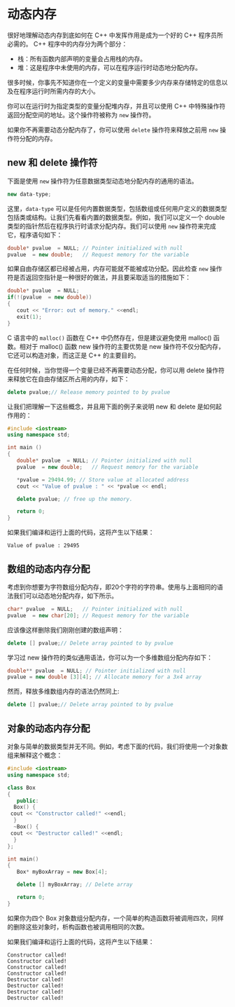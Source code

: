 # 动态内存

很好地理解动态内存到底如何在 C++ 中发挥作用是成为一个好的 C++ 程序员所必需的。 C++ 程序中的内存分为两个部分：

- 栈：所有函数内部声明的变量会占用栈的内存。　　　　
- 堆：这是程序中未使用的内存，可以在程序运行时动态地分配内存。

很多时候，你事先不知道你在一个定义的变量中需要多少内存来存储特定的信息以及在程序运行时所需内存的大小。

你可以在运行时为指定类型的变量分配堆内存，并且可以使用 C++ 中特殊操作符返回分配空间的地址。这个操作符被称为 `new` 操作符。

如果你不再需要动态分配内存了，你可以使用 `delete` 操作符来释放之前用 `new` 操作符分配的内存。

## new 和 delete 操作符

下面是使用 `new` 操作符为任意数据类型动态地分配内存的通用的语法。

```c++
new data-type;
```

这里，`data-type` 可以是任何内置数据类型，包括数组或任何用户定义的数据类型包括类或结构。让我们先看看内置的数据类型。例如，我们可以定义一个 double 类型的指针然后在程序执行时请求分配内存。我们可以使用 `new` 操作符来完成它，程序语句如下：

```c++
double* pvalue  = NULL; // Pointer initialized with null
pvalue  = new double;   // Request memory for the variable
```

如果自由存储区都已经被占用，内存可能就不能被成功分配。因此检查 `new` 操作符是否返回空指针是一种很好的做法，并且要采取适当的措施如下：

```c++
double* pvalue  = NULL;
if(!(pvalue  = new double))
{
   cout << "Error: out of memory." <<endl;
   exit(1);
}
```

C 语言中的 `malloc()` 函数在 C++ 中仍然存在，但是建议避免使用 malloc() 函数。相对于 malloc() 函数 new 操作符的主要优势是 new 操作符不仅分配内存，它还可以构造对象，而这正是 C++ 的主要目的。　　　　

在任何时候，当你觉得一个变量已经不再需要动态分配，你可以用 delete 操作符来释放它在自由存储区所占用的内存，如下：

```c++
delete pvalue;// Release memory pointed to by pvalue
```

让我们把理解一下这些概念，并且用下面的例子来说明 new 和 delete 是如何起作用的：

```c++
#include <iostream>
using namespace std;

int main ()
{
   double* pvalue  = NULL; // Pointer initialized with null
   pvalue  = new double;   // Request memory for the variable

   *pvalue = 29494.99; // Store value at allocated address
   cout << "Value of pvalue : " << *pvalue << endl;

   delete pvalue; // free up the memory.

   return 0;
}
```

如果我们编译和运行上面的代码，这将产生以下结果：

```
Value of pvalue : 29495
```

## 数组的动态内存分配

考虑到你想要为字符数组分配内存，即20个字符的字符串。使用与上面相同的语法我们可以动态地分配内存，如下所示。

```c++
char* pvalue  = NULL;   // Pointer initialized with null
pvalue  = new char[20]; // Request memory for the variable
```

应该像这样删除我们刚刚创建的数组声明：

```c++
delete [] pvalue;// Delete array pointed to by pvalue
```

学习过 new 操作符的类似通用语法，你可以为一个多维数组分配内存如下：

```c++
double** pvalue  = NULL; // Pointer initialized with null
pvalue = new double [3][4]; // Allocate memory for a 3x4 array
```

然而，释放多维数组内存的语法仍然同上:

```c++
delete [] pvalue;// Delete array pointed to by pvalue
```

## 对象的动态内存分配

对象与简单的数据类型并无不同。例如，考虑下面的代码，我们将使用一个对象数组来解释这个概念：

```c++
#include <iostream>
using namespace std;

class Box
{
   public:
  Box() {
 cout << "Constructor called!" <<endl;
  }
  ~Box() {
 cout << "Destructor called!" <<endl;
  }
};

int main()
{
   Box* myBoxArray = new Box[4];

   delete [] myBoxArray; // Delete array

   return 0;
}
```

如果你为四个 Box 对象数组分配内存，一个简单的构造函数将被调用四次，同样的删除这些对象时，析构函数也被调用相同的次数。

如果我们编译和运行上面的代码，这将产生以下结果：

```
Constructor called!
Constructor called!
Constructor called!
Constructor called!
Destructor called!
Destructor called!
Destructor called!
Destructor called!
```